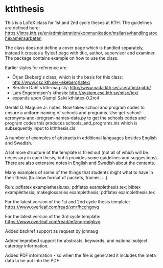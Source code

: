 # kththesis
This is a LaTeX class for 1st and 2nd cycle theses at KTH. The guidelines are defined here:
https://intra.kth.se/en/administration/kommunikation/mallar/avhandlingarochexamensarbeten

The class does not define a cover page which is handled separately, instead it creates a flyleaf page with title, author, supervisor and examiner. The package contains example on how to use the class.

Earlier styles for reference are:
* Örjan Ekeberg's class, which is the basis for this class: http://www.csc.kth.se/~ekeberg/latex/
* Serafim Dahl's kth-mag.sty: http://www.nada.kth.se/~serafim/xjobb/
* Lars Engebretsen's kthesis: http://system.csc.kth.se/misc/tex/
* expands upon Giampi Salvi kthlatex-0.2rc4

Gerald Q. Maguire Jr. notes:
Now takes school and program codes to ensure a uniform naming of schools and programs.
Use get-school-acronyms-and-program-names-data.py to get the schools codes and program codes
this produces schools_and_programs.ins which is subsequently input to kththesis.cls

A number of examples of abstracts in additional languages besides English and Swedish.

A lot more structure of the template is filled out (not all of which will be necessary in each thesis, but it provides some guidelines and suggestions). There are also extensive notes in English and Swedish about the contents.

Many examples of some of the things that students might what to have in their thesis (to show format of packets, frames, ...).

Run:
pdflatex examplethesis.tex; pdflatex examplethesis.tex; bibtex examplethesis; makeglossaries examplethesis; pdflatex examplethesis.tex

For the latest version of the 1st and 2nd cycle thesis template: https://www.overleaf.com/read/xmrfhcchgnvq

For the latest version of the 3rd cycle template: https://www.overleaf.com/read/mfznqrmdgkvg

Added backref support as request by johnaug

Added improbed support for abstrasts, keywords, and national subject caterogy information.

Added PDF information - so when the file is generated it includes the meta data to be put into the PDF 
